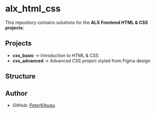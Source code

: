 # alx_html_css

This repository contains solutions for the **ALX Frontend HTML & CSS projects**:

## Projects
- **css_basic** → Introduction to HTML & CSS
- **css_advanced** → Advanced CSS project styled from Figma design

## Structure

## Author
- GitHub: [PeterKihugu](https://github.com/PeterKihugu)
